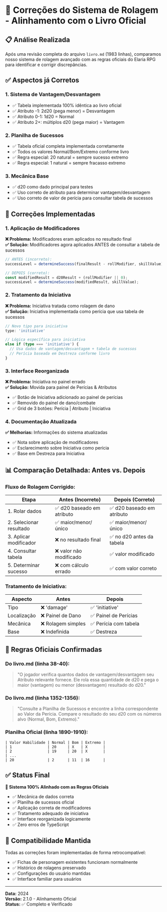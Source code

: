 # 🔧 Correções do Sistema de Rolagem - Alinhamento com o Livro Oficial

## 📋 **Análise Realizada**

Após uma revisão completa do arquivo `livro.md` (1983 linhas), comparamos nosso sistema de rolagem avançado com as regras oficiais do Elaria RPG para identificar e corrigir discrepâncias.

## ✅ **Aspectos já Corretos**

### **1. Sistema de Vantagem/Desvantagem**
- ✅ Tabela implementada 100% idêntica ao livro oficial
- ✅ Atributo -1: 2d20 (pega menor) = Desvantagem
- ✅ Atributo 0-1: 1d20 = Normal  
- ✅ Atributo 2+: múltiplos d20 (pega maior) = Vantagem

### **2. Planilha de Sucessos**
- ✅ Tabela oficial completa implementada corretamente
- ✅ Todos os valores Normal/Bom/Extremo conforme livro
- ✅ Regra especial: 20 natural = sempre sucesso extremo
- ✅ Regra especial: 1 natural = sempre fracasso extremo

### **3. Mecânica Base**
- ✅ d20 como dado principal para testes
- ✅ Uso correto de atributo para determinar vantagem/desvantagem
- ✅ Uso correto de valor de perícia para consultar tabela de sucessos

## 🔧 **Correções Implementadas**

### **1. Aplicação de Modificadores**
**❌ Problema:** Modificadores eram aplicados no resultado final  
**✅ Solução:** Modificadores agora aplicados ANTES de consultar a tabela de sucessos

```typescript
// ANTES (incorreto):
successLevel = determineSuccess(finalResult - rollModifier, skillValue);

// DEPOIS (correto):
const modifiedResult = d20Result + (rollModifier || 0);
successLevel = determineSuccess(modifiedResult, skillValue);
```

### **2. Tratamento da Iniciativa**
**❌ Problema:** Iniciativa tratada como rolagem de dano  
**✅ Solução:** Iniciativa implementada como perícia que usa tabela de sucessos

```typescript
// Novo tipo para iniciativa
type: 'initiative'

// Lógica específica para iniciativa
else if (type === 'initiative') {
  // Usa dados de vantagem/desvantagem + tabela de sucessos
  // Perícia baseada em Destreza conforme livro
}
```

### **3. Interface Reorganizada**
**❌ Problema:** Iniciativa no painel errado  
**✅ Solução:** Movida para painel de Perícias & Atributos

- ✅ Botão de Iniciativa adicionado ao painel de perícias
- ✅ Removido do painel de dano/combate
- ✅ Grid de 3 botões: Perícia | Atributo | Iniciativa

### **4. Documentação Atualizada**
**✅ Melhorias:** Informações do sistema atualizadas

- ✅ Nota sobre aplicação de modificadores
- ✅ Esclarecimento sobre Iniciativa como perícia
- ✅ Base em Destreza para Iniciativa

## 📊 **Comparação Detalhada: Antes vs. Depois**

### **Fluxo de Rolagem Corrigido:**

| Etapa | Antes (Incorreto) | Depois (Correto) |
|-------|-------------------|------------------|
| 1. Rolar dados | ✅ d20 baseado em atributo | ✅ d20 baseado em atributo |
| 2. Selecionar resultado | ✅ maior/menor/único | ✅ maior/menor/único |
| 3. Aplicar modificador | ❌ no resultado final | ✅ no d20 antes da tabela |
| 4. Consultar tabela | ❌ valor não modificado | ✅ valor modificado |
| 5. Determinar sucesso | ❌ com cálculo errado | ✅ com valor correto |

### **Tratamento de Iniciativa:**

| Aspecto | Antes | Depois |
|---------|-------|--------|
| Tipo | ❌ 'damage' | ✅ 'initiative' |
| Localização | ❌ Painel de Dano | ✅ Painel de Perícias |
| Mecânica | ❌ Rolagem simples | ✅ Perícia com tabela |
| Base | ❌ Indefinida | ✅ Destreza |

## 🎯 **Regras Oficiais Confirmadas**

### **Do livro.md (linha 38-40):**
> "O jogador verifica quantos dados de vantagem/desvantagem seu Atributo relevante fornece. Ele rola essa quantidade de d20 e pega o maior (vantagem) ou menor (desvantagem) resultado do d20."

### **Do livro.md (linha 1352-1356):**
> "Consulte a Planilha de Sucessos e encontre a linha correspondente ao Valor da Perícia. Compare o resultado do seu d20 com os números alvo (Normal, Bom, Extremo)."

### **Planilha Oficial (linha 1890-1910):**
```
| Valor Habilidade | Normal | Bom | Extremo |
| 1                | 20     | X   | X       |
| 2                | 19     | 20  | X       |
| ...
| 20               | 2      | 11  | 16      |
```

## ✅ **Status Final**

**🎉 Sistema 100% Alinhado com as Regras Oficiais**

- ✅ Mecânica de dados correta
- ✅ Planilha de sucessos oficial
- ✅ Aplicação correta de modificadores
- ✅ Tratamento adequado de iniciativa
- ✅ Interface reorganizada logicamente
- ✅ Zero erros de TypeScript

## 🔄 **Compatibilidade Mantida**

Todas as correções foram implementadas de forma retrocompatível:
- ✅ Fichas de personagem existentes funcionam normalmente
- ✅ Histórico de rolagens preservado
- ✅ Configurações do usuário mantidas
- ✅ Interface familiar para usuários

---

**Data:** 2024  
**Versão:** 2.1.0 - Alinhamento Oficial  
**Status:** ✅ Completo e Verificado 